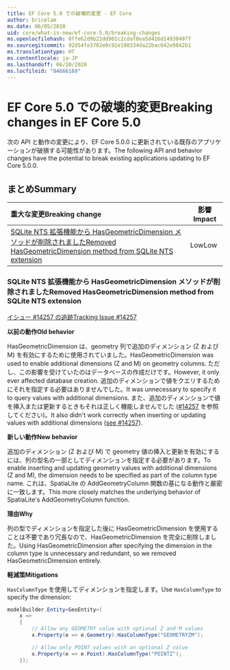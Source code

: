 ```yaml
---
title: EF Core 5.0 での破壊的変更 - EF Core
author: bricelam
ms.date: 06/05/2020
uid: core/what-is-new/ef-core-5.0/breaking-changes
ms.openlocfilehash: 0ffe62d9b21dd901c2cdaf0ea5d416d14938497f
ms.sourcegitcommit: 92d54fe3702e0c92e198334da22bacb42e9842b1
ms.translationtype: HT
ms.contentlocale: ja-JP
ms.lasthandoff: 06/10/2020
ms.locfileid: "84666169"
---
```

# <a name="breaking-changes-in-ef-core-50"></a><span data-ttu-id="f231b-102">EF Core 5.0 での破壊的変更</span><span class="sxs-lookup"><span data-stu-id="f231b-102">Breaking changes in EF Core 5.0</span></span>

<span data-ttu-id="f231b-103">次の API と動作の変更により、EF Core 5.0.0 に更新されている既存のアプリケーションが破損する可能性があります。</span><span class="sxs-lookup"><span data-stu-id="f231b-103">The following API and behavior changes have the potential to break existing applications updating to EF Core 5.0.0.</span></span>

## <a name="summary"></a><span data-ttu-id="f231b-104">まとめ</span><span class="sxs-lookup"><span data-stu-id="f231b-104">Summary</span></span>

| <span data-ttu-id="f231b-105">**重大な変更**</span><span class="sxs-lookup"><span data-stu-id="f231b-105">**Breaking change**</span></span>                                                                                                               | <span data-ttu-id="f231b-106">**影響**</span><span class="sxs-lookup"><span data-stu-id="f231b-106">**Impact**</span></span> |
|:----------------------------------------------------------------------------------------------------------------------------------|------------|
| [<span data-ttu-id="f231b-107">SQLite NTS 拡張機能から HasGeometricDimension メソッドが削除されました</span><span class="sxs-lookup"><span data-stu-id="f231b-107">Removed HasGeometricDimension method from SQLite NTS extension</span></span>](#removed-hasgeometricdimension-method-from-sqlite-nts-extension) | <span data-ttu-id="f231b-108">Low</span><span class="sxs-lookup"><span data-stu-id="f231b-108">Low</span></span>        |

### <a name="removed-hasgeometricdimension-method-from-sqlite-nts-extension"></a><span data-ttu-id="f231b-109">SQLite NTS 拡張機能から HasGeometricDimension メソッドが削除されました</span><span class="sxs-lookup"><span data-stu-id="f231b-109">Removed HasGeometricDimension method from SQLite NTS extension</span></span>

[<span data-ttu-id="f231b-110">イシュー #14257 の追跡</span><span class="sxs-lookup"><span data-stu-id="f231b-110">Tracking Issue #14257</span></span>](https://github.com/aspnet/EntityFrameworkCore/issues/14257)

<span data-ttu-id="f231b-111">**以前の動作**</span><span class="sxs-lookup"><span data-stu-id="f231b-111">**Old behavior**</span></span>

<span data-ttu-id="f231b-112">HasGeometricDimension は、geometry 列で追加のディメンション (Z および M) を有効にするために使用されていました。</span><span class="sxs-lookup"><span data-stu-id="f231b-112">HasGeometricDimension was used to enable additional dimensions (Z and M) on geometry columns.</span></span> <span data-ttu-id="f231b-113">ただし、この影響を受けていたのはデータベースの作成だけです。</span><span class="sxs-lookup"><span data-stu-id="f231b-113">However, it only ever affected database creation.</span></span> <span data-ttu-id="f231b-114">追加のディメンションで値をクエリするためにそれを指定する必要はありませんでした。</span><span class="sxs-lookup"><span data-stu-id="f231b-114">It was unnecessary to specify it to query values with additional dimensions.</span></span> <span data-ttu-id="f231b-115">また、追加のディメンションで値を挿入または更新するときもそれは正しく機能しませんでした ([#14257](https://github.com/aspnet/EntityFrameworkCore/issues/14257) を参照してください)。</span><span class="sxs-lookup"><span data-stu-id="f231b-115">It also didn't work correctly when inserting or updating values with additional dimensions ([see #14257](https://github.com/aspnet/EntityFrameworkCore/issues/14257)).</span></span>

<span data-ttu-id="f231b-116">**新しい動作**</span><span class="sxs-lookup"><span data-stu-id="f231b-116">**New behavior**</span></span>

<span data-ttu-id="f231b-117">追加のディメンション (Z および M) で geometry 値の挿入と更新を有効にするには、列の型名の一部としてディメンションを指定する必要があります。</span><span class="sxs-lookup"><span data-stu-id="f231b-117">To enable inserting and updating geometry values with additional dimensions (Z and M), the dimension needs to be specified as part of the column type name.</span></span> <span data-ttu-id="f231b-118">これは、SpatiaLite の AddGeometryColumn 関数の基になる動作と厳密に一致します。</span><span class="sxs-lookup"><span data-stu-id="f231b-118">This more closely matches the underlying behavior of SpatiaLite's AddGeometryColumn function.</span></span>

<span data-ttu-id="f231b-119">**理由**</span><span class="sxs-lookup"><span data-stu-id="f231b-119">**Why**</span></span>

<span data-ttu-id="f231b-120">列の型でディメンションを指定した後に HasGeometricDimension を使用することは不要であり冗長なので、HasGeometricDimension を完全に削除しました。</span><span class="sxs-lookup"><span data-stu-id="f231b-120">Using HasGeometricDimension after specifying the dimension in the column type is unnecessary and redundant, so we removed HasGeometricDimension entirely.</span></span>

<span data-ttu-id="f231b-121">**軽減策**</span><span class="sxs-lookup"><span data-stu-id="f231b-121">**Mitigations**</span></span>

<span data-ttu-id="f231b-122">`HasColumnType` を使用してディメンションを指定します。</span><span class="sxs-lookup"><span data-stu-id="f231b-122">Use `HasColumnType` to specify the dimension:</span></span>

```cs
modelBuilder.Entity<GeoEntity>(
    x =>
    {
        // Allow any GEOMETRY value with optional Z and M values
        x.Property(e => e.Geometry).HasColumnType("GEOMETRYZM");

        // Allow only POINT values with an optional Z value
        x.Property(e => e.Point).HasColumnType("POINTZ");
    });
```
